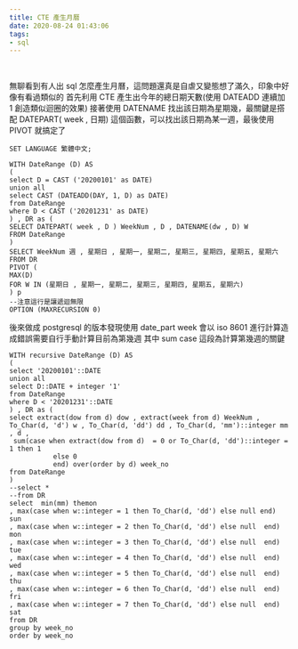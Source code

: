```yaml
---
title: CTE 產生月曆
date: 2020-08-24 01:43:06
tags:
- sql
---
```

&nbsp;
<!-- more -->
無聊看到有人出 sql 怎麼產生月曆，這問題還真是自虐又變態想了滿久，印象中好像有看過類似的
首先利用 CTE 產生出今年的總日期天數(使用 DATEADD 連續加 1 創造類似迴圈的效果)
接著使用 DATENAME 找出該日期為星期幾，最關鍵是搭配 DATEPART( week , 日期) 這個函數，可以找出該日期為某一週，最後使用 PIVOT 就搞定了

```
SET LANGUAGE 繁體中文;

WITH DateRange (D) AS
(
select D = CAST ('20200101' as DATE)
union all
select CAST (DATEADD(DAY, 1, D) as DATE)
from DateRange
where D < CAST ('20201231' as DATE)
) , DR as (
SELECT DATEPART( week , D ) WeekNum , D , DATENAME(dw , D) W
FROM DateRange
)
SELECT WeekNum 週 , 星期日 , 星期一, 星期二, 星期三, 星期四, 星期五, 星期六
FROM DR
PIVOT (
MAX(D)
FOR W IN (星期日 , 星期一, 星期二, 星期三, 星期四, 星期五, 星期六)
) p
--注意這行是讓遞迴無限
OPTION (MAXRECURSION 0)
```

後來做成 postgresql 的版本發現使用 date_part week 會以 iso 8601 進行計算造成錯誤需要自行手動計算目前為第幾週
其中 sum case 這段為計算第幾週的關鍵
```
WITH recursive DateRange (D) AS
(
select '20200101'::DATE
union all
select D::DATE + integer '1'
from DateRange
where D < '20201231'::DATE
) , DR as (
select extract(dow from d) dow , extract(week from d) WeekNum , To_Char(d, 'd') w , To_Char(d, 'dd') dd , To_Char(d, 'mm')::integer mm , d ,
 sum(case when extract(dow from d)  = 0 or To_Char(d, 'dd')::integer = 1 then 1
           else 0
           end) over(order by d) week_no
from DateRange
)
--select *
--from DR
select  min(mm) themon
, max(case when w::integer = 1 then To_Char(d, 'dd') else null end) sun
, max(case when w::integer = 2 then To_Char(d, 'dd') else null  end) mon
, max(case when w::integer = 3 then To_Char(d, 'dd') else null  end) tue
, max(case when w::integer = 4 then To_Char(d, 'dd') else null  end) wed
, max(case when w::integer = 5 then To_Char(d, 'dd') else null  end) thu
, max(case when w::integer = 6 then To_Char(d, 'dd') else null  end) fri
, max(case when w::integer = 7 then To_Char(d, 'dd') else null  end) sat
from DR
group by week_no
order by week_no
```
